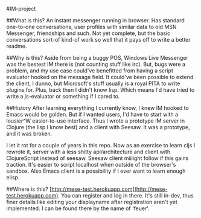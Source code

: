 #IM-project

##What is this? 
An instant messenger running in browser. Has standard one-to-one conversations, user profiles with similar data to old MSN Messenger, friendships and such. Not yet complete, but the basic conversations sort-of kind-of work so well that it pays off to write a better readme.

##Why is this?
Aside from being a buggy POS, Windows Live Messenger was the bestest IM there is (not counting stuff like irc). But, bugs were a problem, and my use case could've benefitted from having a script evaluator hooked on the message field. It could've been possible to extend the client, I dunno, but Microsoft's stuff usually is a royal PITA to write plugins for. Plus, back then I didn't know lisp. Which means I'd have tried to write a js-evaluator or something if I cared to.

##History
After learning everything I currently know, I knew IM hooked to Emacs would be golden. But if I wanted users, I'd have to start with a lousier^W easier-to-use interface. Thus I wrote a prototype IM server in Clojure (the lisp I know best) and a client with Seesaw. It was a prototype, and it was broken.

I let it rot for a couple of years in this repo. Now as an exercise to learn cljs I rewrote it, server with a less shitty api/architecture and client with ClojureScript instead of seesaw. Seesaw client miiiight follow if this gains traction. It's easier to script localhost when outside of the browser's sandbox. Also Emacs client is a possibility if I ever want to learn enough elisp.

##Where is this?
[http://mese-test.herokuapp.com](http://mese-test.herokuapp.com). You can register and log in there. It's still in-dev, thus finer details like editing your displayname after registration aren't yet implemented. I can be found there by the name of 'feuer'.